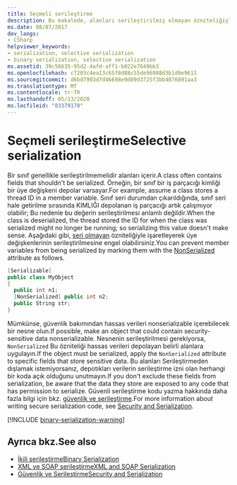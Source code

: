 ```yaml
---
title: Seçmeli serileştirme
description: Bu makalede, alanları serileştirilmiş olmayan özniteliğiyle işaretlemek, bu da alanın serileştirilmesi önlenir.
ms.date: 08/07/2017
dev_langs:
- CSharp
helpviewer_keywords:
- serialization, selective serialization
- binary serialization, selective serialization
ms.assetid: 39c56635-95d2-4afd-aff1-b022e7649bb3
ms.openlocfilehash: c7203c4ea13c65f8d88c55de96988d3b1d9e9611
ms.sourcegitcommit: d6bd7903d7d46698e9d89d3725f3bb4876891aa3
ms.translationtype: MT
ms.contentlocale: tr-TR
ms.lasthandoff: 05/13/2020
ms.locfileid: "83379170"
---
```

# <a name="selective-serialization"></a><span data-ttu-id="418e0-103">Seçmeli serileştirme</span><span class="sxs-lookup"><span data-stu-id="418e0-103">Selective serialization</span></span>
<span data-ttu-id="418e0-104">Bir sınıf genellikle serileştirilmemelidir alanları içerir.</span><span class="sxs-lookup"><span data-stu-id="418e0-104">A class often contains fields that shouldn't be serialized.</span></span> <span data-ttu-id="418e0-105">Örneğin, bir sınıf bir iş parçacığı kimliği bir üye değişkeni depolar varsayar.</span><span class="sxs-lookup"><span data-stu-id="418e0-105">For example, assume a class stores a thread ID in a member variable.</span></span> <span data-ttu-id="418e0-106">Sınıf seri durumdan çıkarıldığında, sınıf seri hale getirilme sırasında KIMLIĞI depolanan iş parçacığı artık çalışmıyor olabilir; Bu nedenle bu değerin serileştirilmesi anlamlı değildir.</span><span class="sxs-lookup"><span data-stu-id="418e0-106">When the class is deserialized, the thread stored the ID for when the class was serialized might no longer be running; so serializing this value doesn't make sense.</span></span> <span data-ttu-id="418e0-107">Aşağıdaki gibi, [seri olmayan](xref:System.NonSerializedAttribute) özniteliğiyle işaretleyerek üye değişkenlerinin serileştirilmesine engel olabilirsiniz.</span><span class="sxs-lookup"><span data-stu-id="418e0-107">You can prevent member variables from being serialized by marking them with the [NonSerialized](xref:System.NonSerializedAttribute) attribute as follows.</span></span>  
  
```csharp  
[Serializable]  
public class MyObject
{  
  public int n1;  
  [NonSerialized] public int n2;  
  public String str;  
}  
```

<span data-ttu-id="418e0-108">Mümkünse, güvenlik bakımından hassas verileri nonserializable içerebilecek bir nesne olun.</span><span class="sxs-lookup"><span data-stu-id="418e0-108">If possible, make an object that could contain security-sensitive data nonserializable.</span></span> <span data-ttu-id="418e0-109">Nesnenin serileştirilmesi gerekiyorsa, `NonSerialized` Bu özniteliği hassas verileri depolayan belirli alanlara uygulayın.</span><span class="sxs-lookup"><span data-stu-id="418e0-109">If the object must be serialized, apply the `NonSerialized` attribute to specific fields that store sensitive data.</span></span> <span data-ttu-id="418e0-110">Bu alanları Serileştirmeden dışlamak istemiyorsanız, depotıkları verilerin serileştirme izni olan herhangi bir koda açık olduğunu unutmayın.</span><span class="sxs-lookup"><span data-stu-id="418e0-110">If you don't exclude these fields from serialization, be aware that the data they store are exposed to any code that has permission to serialize.</span></span> <span data-ttu-id="418e0-111">Güvenli serileştirme kodu yazma hakkında daha fazla bilgi için bkz. [güvenlik ve serileştirme](../../../docs/framework/misc/security-and-serialization.md).</span><span class="sxs-lookup"><span data-stu-id="418e0-111">For more information about writing secure serialization code, see [Security and Serialization](../../../docs/framework/misc/security-and-serialization.md).</span></span>

[!INCLUDE [binary-serialization-warning](../../../includes/binary-serialization-warning.md)]
  
## <a name="see-also"></a><span data-ttu-id="418e0-112">Ayrıca bkz.</span><span class="sxs-lookup"><span data-stu-id="418e0-112">See also</span></span>

- [<span data-ttu-id="418e0-113">İkili serileştirme</span><span class="sxs-lookup"><span data-stu-id="418e0-113">Binary Serialization</span></span>](binary-serialization.md)
- [<span data-ttu-id="418e0-114">XML ve SOAP serileştirme</span><span class="sxs-lookup"><span data-stu-id="418e0-114">XML and SOAP Serialization</span></span>](xml-and-soap-serialization.md)
- [<span data-ttu-id="418e0-115">Güvenlik ve Serileştirme</span><span class="sxs-lookup"><span data-stu-id="418e0-115">Security and Serialization</span></span>](../../../docs/framework/misc/security-and-serialization.md)
